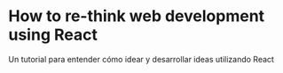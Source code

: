 # How to re-think web development using React
Un tutorial para entender cómo idear y desarrollar ideas utilizando React

